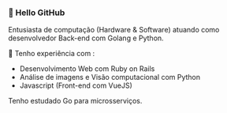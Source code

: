 ### :mage: Hello GitHub 
Entusiasta de computação (Hardware & Software) atuando como desenvolvedor Back-end com Golang e Python.

:hammer: Tenho experiência com :
- Desenvolvimento Web com Ruby on Rails 
- Análise de imagens e Visão computacional com Python
- Javascript (Front-end com VueJS)

Tenho estudado Go para microsserviços.

<!--
**ynhummel/ynhummel** is a ✨ _special_ ✨ repository because its `README.md` (this file) appears on your GitHub profile.

Here are some ideas to get you started:

- 🔭 I’m currently working on ...
- 🌱 I’m currently learning ...
- 👯 I’m looking to collaborate on ...
- 🤔 I’m looking for help with ...
- 💬 Ask me about ...
- 📫 How to reach me: ...
- 😄 Pronouns: ...
- ⚡ Fun fact: ...
-->
